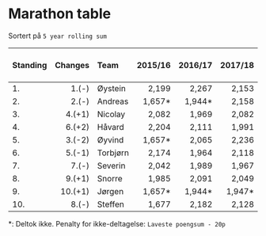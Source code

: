 # Marathon table

Sortert på `5 year rolling sum`

| Standing | Changes | Team       | 2015/16  | 2016/17  | 2017/18 | 2018/19 | 2019/20 | 2020/21 | 2021/22 | 2022/23 | 5 year rolling sum | Sum       |
| :------- | ------: | :--------- | -------: | -------: | ------: | ------: | ------: | ----:   | ----:   | ----:   | ------------:      | -------:  |
| 1.       | 1.(-)   | Øystein    | 2,199    | 2,267    | 2,153   | 2,220   | 2,244   | 2,446   | 2,532   | 2,480   | 11,922             | 18,541    |
| 2.       | 2.(-)   | Andreas    | 1,657*   | 1,944*   | 2,158   | 2,318   | 2,222   | 2,362   | 2,529   | 2,473   | 11,904             | 17,663    |
| 3.       | 4.(+1)  | Nicolay    | 2,082    | 1,969    | 2,082   | 2,147   | 2,296   | 2,340   | 2,472   | 2,521   | 11,776             | 17,909    |
| 4.       | 6.(+2)  | Håvard     | 2,204    | 2,111    | 1,991   | 2,153   | 2,345   | 2,331   | 2,335   | 2,522   | 11,686             | 17,992    |
| 5.       | 3.(-2)  | Øyvind     | 1,657*   | 2,065    | 2,236   | 2,066   | 2,119   | 2,368   | 2,569   | 2,353   | 11,475             | 17,433    |
| 6.       | 5.(-1)  | Torbjørn   | 2,174    | 1,964    | 2,118   | 2,047   | 2,090   | 2,379   | 2,542   | 2,297   | 11,355             | 17,611    |
| 7.       | 7.(-)   | Severin    | 2,042    | 1,989    | 1,967   | 2,098   | 2,313   | 2,326   | 2,230   | 2,312   | 11,279             | 17,277    |
| 8.       | 9.(+1)  | Snorre     | 1,985    | 2,091    | 2,049   | 2,015   | 2,152   | 2,302   | 2,274   | 2,365   | 11,108             | 17,233    |
| 9.       | 10.(+1) | Jørgen     | 1,657*   | 1,944*   | 1,947*  | 1,995*  | 2,070*  | 2,319   | 2,362   | 2,348   | 11,094             | 16,642    |
| 10.      | 8.(-)   | Steffen    | 1,677    | 2,182    | 2,128   | 2,437   | 2,271   | 2,316   | 1,776   | 2,277*  | 11,077             | 17,064    |

*: Deltok ikke. Penalty for ikke-deltagelse: `Laveste poengsum - 20p`
